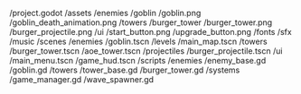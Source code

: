 /project.godot
/assets
    /enemies
        /goblin
            /goblin.png
            /goblin_death_animation.png
    /towers
        /burger_tower
            /burger_tower.png
            /burger_projectile.png
    /ui
        /start_button.png
        /upgrade_button.png
    /fonts
    /sfx
    /music
/scenes
    /enemies
        /goblin.tscn
    /levels
        /main_map.tscn
    /towers
        /burger_tower.tscn
        /aoe_tower.tscn
        /projectiles
            /burger_projectile.tscn
    /ui
        /main_menu.tscn
        /game_hud.tscn
/scripts
    /enemies
        /enemy_base.gd
        /goblin.gd
    /towers
        /tower_base.gd
        /burger_tower.gd
    /systems
        /game_manager.gd
        /wave_spawner.gd
		
		
		
		
		
		
		
		
		
		